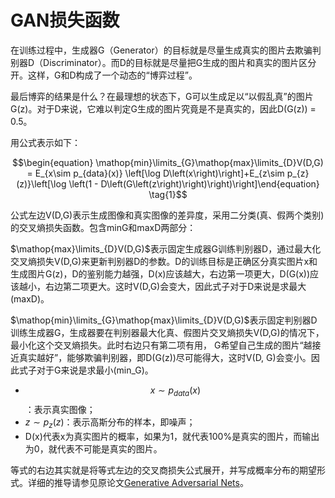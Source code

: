# GAN损失函数

在训练过程中，生成器G（Generator）的目标就是尽量生成真实的图片去欺骗判别器D（Discriminator）。而D的目标就是尽量把G生成的图片和真实的图片区分开。这样，G和D构成了一个动态的“博弈过程”。

最后博弈的结果是什么？在最理想的状态下，G可以生成足以“以假乱真”的图片G(z)。对于D来说，它难以判定G生成的图片究竟是不是真实的，因此D(G(z)) = 0.5。

用公式表示如下：

$$\begin{equation} \mathop{min}\limits_{G}\mathop{max}\limits_{D}V(D,G) = Ε_{x\sim p_{data}(x)} \left[\log D\left(x\right)\right]+Ε_{z\sim p_{z}(z)}\left[\log \left(1 - D\left(G\left(z\right)\right)\right)\right]\end{equation} \tag{1}$$

公式左边V(D,G)表示生成图像和真实图像的差异度，采用二分类(真、假两个类别)的交叉熵损失函数。包含minG和maxD两部分：

$\mathop{max}\limits_{D}V(D,G)$表示固定生成器G训练判别器D，通过最大化交叉熵损失V(D,G)来更新判别器D的参数。D的训练目标是正确区分真实图片x和生成图片G(z)，D的鉴别能力越强，D(x)应该越大，右边第一项更大，D(G(x))应该越小，右边第二项更大。这时V(D,G)会变大，因此式子对于D来说是求最大(maxD)。

$\mathop{min}\limits_{G}\mathop{max}\limits_{D}V(D,G)$表示固定判别器D训练生成器G，生成器要在判别器最大化真、假图片交叉熵损失V(D,G)的情况下，最小化这个交叉熵损失。此时右边只有第二项有用， G希望自己生成的图片“越接近真实越好”，能够欺骗判别器，即D(G(z))尽可能得大，这时V(D, G)会变小。因此式子对于G来说是求最小(min_G)。

* $$x\sim p_{data}(x)$$：表示真实图像；
* $z\sim p_{z}(z)$：表示高斯分布的样本，即噪声；
* D(x)代表x为真实图片的概率，如果为1，就代表100%是真实的图片，而输出为0，就代表不可能是真实的图片。

等式的右边其实就是将等式左边的交叉商损失公式展开，并写成概率分布的期望形式。详细的推导请参见原论文[Generative Adversarial Nets](https://arxiv.org/pdf/1406.2661.pdf)。
